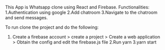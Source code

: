 This App is Whatsapp clone using React and Firebase.
Functionalities:
  1.Authentication using google
  2.Add chatroom
  3.Navigate to the chatroom and send messages.

To run clone the project and do the following:
1. Create a firebase account > create a project > Create a web application > Obtain the config and edit the firebase.js file
2.Run yarn
3.yarn start
  
